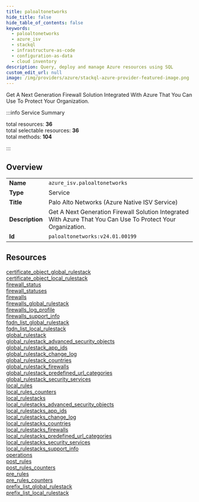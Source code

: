 ```yaml
---
title: paloaltonetworks
hide_title: false
hide_table_of_contents: false
keywords:
  - paloaltonetworks
  - azure_isv
  - stackql
  - infrastructure-as-code
  - configuration-as-data
  - cloud inventory
description: Query, deploy and manage Azure resources using SQL
custom_edit_url: null
image: /img/providers/azure/stackql-azure-provider-featured-image.png
---
```


Get A Next Generation Firewall Solution Integrated With Azure That You Can Use To Protect Your Organization.  
    
:::info Service Summary

<div class="row">
<div class="providerDocColumn">
<span>total resources:&nbsp;<b>36</b></span><br />
<span>total selectable resources:&nbsp;<b>36</b></span><br />
<span>total methods:&nbsp;<b>104</b></span><br />
</div>
</div>

:::

## Overview
<table><tbody>
<tr><td><b>Name</b></td><td><code>azure_isv.paloaltonetworks</code></td></tr>
<tr><td><b>Type</b></td><td>Service</td></tr>
<tr><td><b>Title</b></td><td>Palo Alto Networks (Azure Native ISV Service)</td></tr>
<tr><td><b>Description</b></td><td>Get A Next Generation Firewall Solution Integrated With Azure That You Can Use To Protect Your Organization.</td></tr>
<tr><td><b>Id</b></td><td><code>paloaltonetworks:v24.01.00199</code></td></tr>
</tbody></table>

## Resources
<div class="row">
<div class="providerDocColumn">
<a href="/providers/azure_isv/paloaltonetworks/certificate_object_global_rulestack/">certificate_object_global_rulestack</a><br />
<a href="/providers/azure_isv/paloaltonetworks/certificate_object_local_rulestack/">certificate_object_local_rulestack</a><br />
<a href="/providers/azure_isv/paloaltonetworks/firewall_status/">firewall_status</a><br />
<a href="/providers/azure_isv/paloaltonetworks/firewall_statuses/">firewall_statuses</a><br />
<a href="/providers/azure_isv/paloaltonetworks/firewalls/">firewalls</a><br />
<a href="/providers/azure_isv/paloaltonetworks/firewalls_global_rulestack/">firewalls_global_rulestack</a><br />
<a href="/providers/azure_isv/paloaltonetworks/firewalls_log_profile/">firewalls_log_profile</a><br />
<a href="/providers/azure_isv/paloaltonetworks/firewalls_support_info/">firewalls_support_info</a><br />
<a href="/providers/azure_isv/paloaltonetworks/fqdn_list_global_rulestack/">fqdn_list_global_rulestack</a><br />
<a href="/providers/azure_isv/paloaltonetworks/fqdn_list_local_rulestack/">fqdn_list_local_rulestack</a><br />
<a href="/providers/azure_isv/paloaltonetworks/global_rulestack/">global_rulestack</a><br />
<a href="/providers/azure_isv/paloaltonetworks/global_rulestack_advanced_security_objects/">global_rulestack_advanced_security_objects</a><br />
<a href="/providers/azure_isv/paloaltonetworks/global_rulestack_app_ids/">global_rulestack_app_ids</a><br />
<a href="/providers/azure_isv/paloaltonetworks/global_rulestack_change_log/">global_rulestack_change_log</a><br />
<a href="/providers/azure_isv/paloaltonetworks/global_rulestack_countries/">global_rulestack_countries</a><br />
<a href="/providers/azure_isv/paloaltonetworks/global_rulestack_firewalls/">global_rulestack_firewalls</a><br />
<a href="/providers/azure_isv/paloaltonetworks/global_rulestack_predefined_url_categories/">global_rulestack_predefined_url_categories</a><br />
<a href="/providers/azure_isv/paloaltonetworks/global_rulestack_security_services/">global_rulestack_security_services</a><br />
</div>
<div class="providerDocColumn">
<a href="/providers/azure_isv/paloaltonetworks/local_rules/">local_rules</a><br />
<a href="/providers/azure_isv/paloaltonetworks/local_rules_counters/">local_rules_counters</a><br />
<a href="/providers/azure_isv/paloaltonetworks/local_rulestacks/">local_rulestacks</a><br />
<a href="/providers/azure_isv/paloaltonetworks/local_rulestacks_advanced_security_objects/">local_rulestacks_advanced_security_objects</a><br />
<a href="/providers/azure_isv/paloaltonetworks/local_rulestacks_app_ids/">local_rulestacks_app_ids</a><br />
<a href="/providers/azure_isv/paloaltonetworks/local_rulestacks_change_log/">local_rulestacks_change_log</a><br />
<a href="/providers/azure_isv/paloaltonetworks/local_rulestacks_countries/">local_rulestacks_countries</a><br />
<a href="/providers/azure_isv/paloaltonetworks/local_rulestacks_firewalls/">local_rulestacks_firewalls</a><br />
<a href="/providers/azure_isv/paloaltonetworks/local_rulestacks_predefined_url_categories/">local_rulestacks_predefined_url_categories</a><br />
<a href="/providers/azure_isv/paloaltonetworks/local_rulestacks_security_services/">local_rulestacks_security_services</a><br />
<a href="/providers/azure_isv/paloaltonetworks/local_rulestacks_support_info/">local_rulestacks_support_info</a><br />
<a href="/providers/azure_isv/paloaltonetworks/operations/">operations</a><br />
<a href="/providers/azure_isv/paloaltonetworks/post_rules/">post_rules</a><br />
<a href="/providers/azure_isv/paloaltonetworks/post_rules_counters/">post_rules_counters</a><br />
<a href="/providers/azure_isv/paloaltonetworks/pre_rules/">pre_rules</a><br />
<a href="/providers/azure_isv/paloaltonetworks/pre_rules_counters/">pre_rules_counters</a><br />
<a href="/providers/azure_isv/paloaltonetworks/prefix_list_global_rulestack/">prefix_list_global_rulestack</a><br />
<a href="/providers/azure_isv/paloaltonetworks/prefix_list_local_rulestack/">prefix_list_local_rulestack</a><br />
</div>
</div>
